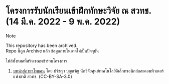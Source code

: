 # โครงการรับนักเรียนเข้าฝึกทักษะวิจัย ณ สวทช. (14 มี.ค. 2022 - 9 พ.ค. 2022)
> [!NOTE]
>  This repository has been archived. <br/>Repo นี้ถูก Archive แล้ว ข้อมูลภายในอาจไม่เป็นปัจจุบัน

ไฟล์ทั้งหมดที่สร้างขณะเข้าร่วมโครงการ

1. [บทนำสู่ภาษาไพธอน](./intro-to-python-thai/) โดย ปรัชญา บุญขวัญ นักวิจัยศูนย์เทคโนโลยีอิเล็กทรอนิกส์และคอมพิวเตอร์แห่งชาติ สวทช. (CC-BY-SA-3.0)
